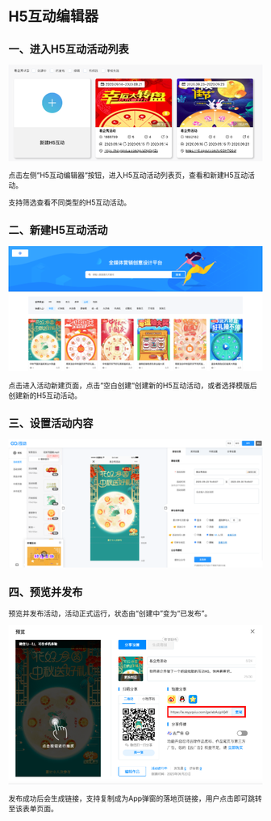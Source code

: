 # H5互动编辑器

## 一、进入H5互动活动列表

![](../../.gitbook/assets/h5-hu-dong-huo-dong-lie-biao-.png)

点击左侧“H5互动编辑器“按钮，进入H5互动活动列表页，查看和新建H5互动活动。

支持筛选查看不同类型的H5互动活动。

## 二、新建H5互动活动

![](../../.gitbook/assets/h5-hu-dong-lie-biao-.png)

点击进入活动新建页面，点击“空白创建“创建新的H5互动活动，或者选择模版后创建新的H5互动活动。

## 三、设置活动内容

![](../../.gitbook/assets/h5-hu-dong-nei-rong-.png)

## 四、预览并发布

预览并发布活动，活动正式运行，状态由“创建中”变为“已发布”。

![](../../.gitbook/assets/h5-hu-dong-lian-jie-.png)

发布成功后会生成链接，支持复制成为App弹窗的落地页链接，用户点击即可跳转至该表单页面。

